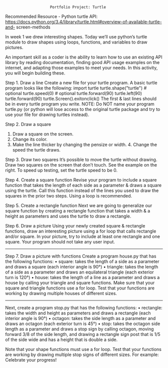                        Portfolio Project: Turtle
Recommended Resource - Python turtle API: https://docs.python.org/3.4/library/turtle.html#overview-of-available-turtle-and- screen-methods


In week 1 we drew interesting shapes. Today we’ll use python’s turtle module to draw shapes using loops, functions, and variables to draw pictures.

An important skill as a coder is the ability to learn how to use an existing API library by reading documentation, finding good API usage examples on the internet, and adapting those examples to meet your needs. In this activity, you will begin building these.

Step 1. Draw a line
Create a new file for your turtle program. A basic turtle program looks like the following:
     import turtle
     turtle.shape("turtle")  # optional
     turtle.speed(0)         # optional
     turtle.forward(90)
     turtle.left(90)
     turtle.forward(90)
     turtle.Screen().exitonclick()
The first & last lines should be in every turtle program you write. NOTE: Do NOT name your program turtle.py (or python will lose access to the original turtle package and try to use your file for drawing turtles instead).

Step 2. Draw a square
1. Draw a square on the screen.
2. Change its color.
3. Make the line thicker by changing the pensize or width. 4. Change the speed the turtle draws.

Step 3. Draw two squares
It’s possible to move the turtle without drawing. Draw two squares on the screen that don’t touch. See the example on the right. To speed up testing, set the turtle speed to be 0.
   
Step 4. Create a square function
Revise your program to include a square function that takes the length of each side as a parameter & draws a square using the turtle. Call this function instead of the lines you used to draw the squares in the prior two steps. Using a loop is recommended.

Step 5. Create a rectangle function
Next we are going to generalize our square function by creating a rectangle function that takes a width & a height as parameters and uses the turtle to draw a rectangle.

Step 6. Draw a picture
Using your newly created square & rectangle functions, draw an interesting picture using a for loop that calls rectangle and/or square. In your picture, try to include at least one rectangle and one square. Your program should not take any user input.


*******************************************************************************

Step 7. Draw a picture with functions
Create a program house.py that has the following functions:
• square: takes the length of a side as a parameter and draws a square (each
interior angle is 90°)
• triangle: takes the length of a side as a parameter and draws an equilateral
triangle (each exterior turn is 120°)
• house: takes the length of
a line as a parameter and draws a house by calling your triangle and square functions.
Make sure that your square and triangle functions use a for loop. Test that your functions are working by drawing multiple houses of different sizes.

*******************************************************************************

Next, create a program stop.py that has the following functions:
• rectangle: takes the width and height as parameters and draws a rectangle
(each interior angle is 90°)
• octagon: takes the side length as a parameter and draws an octagon (each
exterior turn is 45°)
• stop: takes the octagon side length as a parameter and draws a stop sign by calling octagon, moving forward 3/8 of the side length, and drawing a rectangle sign post that is 1/5 of the side wide and has a height that is double a side.

Note that your shape functions must use a for loop. Test that your functions are working by drawing multiple stop signs of different sizes. For example:
Celebrate your progress!
